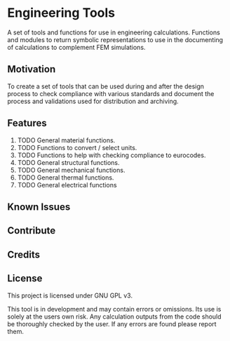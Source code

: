 # Engineering Tools

A set of tools and functions for use in engineering calculations. Functions and modules to return symbolic representations to use in the documenting of calculations to complement FEM simulations.

## Motivation
To create a set of tools that can be used during and after the design process to check compliance with various standards and document the process and validations used for distribution and archiving.

## Features
1. TODO General material functions.
2. TODO Functions to convert / select units.
3. TODO Functions to help with checking compliance to eurocodes.
4. TODO General structural functions.
5. TODO General mechanical functions.
6. TODO General thermal functions.
7. TODO General electrical functions

## Known Issues


## Contribute


## Credits


## License
This project is licensed under GNU GPL v3.

This tool is in development and may contain errors or omissions. Its use is solely at the users own risk. Any calculation outputs from the code should be thoroughly checked by the user. If any errors are found please report them.
